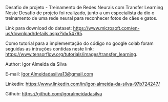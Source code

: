 Desafio de projeto - Treinamento de Redes Neurais com Transfer Learning
Neste Desafio de projeto foi realizado, junto a um especialista da dio o treinamento de uma rede neural para reconhecer fotos de cães e gatos.

Link para download do dataset: https://www.microsoft.com/en-us/download/details.aspx?id=54765.

Como tutorial para a implementação do código no google colab foram seguidas as intruções contidas neste link: https://www.tensorflow.org/tutorials/images/transfer_learning.

Author: Igor Almeida da Silva

E-mail: Igor.Almeidadasilva13@gmail.com

Linkedin: https://www.linkedin.com/in/igor-almeida-da-silva-97b724247/

Github: https://github.com/igoralmeidadasilva
